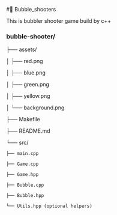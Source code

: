 #📁 Bubble_shooters

This is bubbler shooter game build by c++

### bubble-shooter/

├── assets/

│   ├── red.png

│   ├── blue.png

│   ├── green.png

│   ├── yellow.png

│   └── background.png

├── Makefile

├── README.md

└── src/

    ├── main.cpp
    
    ├── Game.cpp
    
    ├── Game.hpp
    
    ├── Bubble.cpp
    
    ├── Bubble.hpp
    
    └── Utils.hpp (optional helpers)
